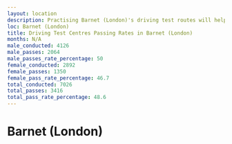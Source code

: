 ```yaml
---
layout: location
description: Practising Barnet (London)'s driving test routes will help you become more confident in your gear-changing abilities.
loc: Barnet (London)
title: Driving Test Centres Passing Rates in Barnet (London)
months: N/A
male_conducted: 4126
male_passes: 2064
male_passes_rate_percentage: 50
female_conducted: 2892
female_passes: 1350
female_pass_rate_percentage: 46.7
total_conducted: 7026
total_passes: 3416
total_pass_rate_percentage: 48.6
---
```


# Barnet (London)

